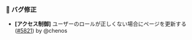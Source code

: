 ### 🐛 バグ修正

* **[アクセス制御]** ユーザーのロールが正しくない場合にページを更新する ([#5821](https://github.com/nocobase/nocobase/pull/5821)) by @chenos
